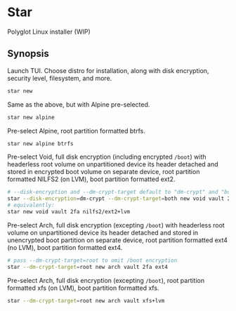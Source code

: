 Star
====

Polyglot Linux installer (WIP)

Synopsis
--------

Launch TUI. Choose distro for installation, along with disk encryption,
security level, filesystem, and more.

```bash
star new
```

Same as the above, but with Alpine pre-selected.

```bash
star new alpine
```

Pre-select Alpine, root partition formatted btrfs.

```bash
star new alpine btrfs
```

Pre-select Void, full disk encryption (including encrypted `/boot`)
with headerless root volume on unpartitioned device its header detached
and stored in encrypted boot volume on separate device, root partition
formatted NILFS2 (on LVM), boot partition formatted ext2.

```bash
# --disk-encryption and --dm-crypt-target default to "dm-crypt" and "both"
star --disk-encryption=dm-crypt --dm-crypt-target=both new void vault 2fa nilfs2/ext2+lvm
# equivalently:
star new void vault 2fa nilfs2/ext2+lvm
```

Pre-select Arch, full disk encryption (excepting `/boot`) with headerless
root volume on unpartitioned device its header detached and stored in
unencrypted boot partition on separate device, root partition formatted
ext4 (no LVM), boot partition formatted ext4.

```bash
# pass --dm-crypt-target=root to omit /boot encryption
star --dm-crypt-target=root new arch vault 2fa ext4
```

Pre-select Arch, full disk encryption (excepting `/boot`), root partition
formatted xfs (on LVM), boot partition formatted xfs.

```bash
star --dm-crypt-target=root new arch vault xfs+lvm
```
